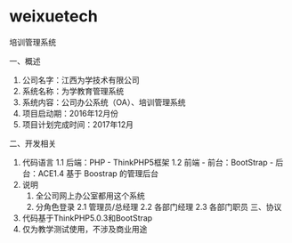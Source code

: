 # weixuetech
培训管理系统

一、概述
1. 公司名字：江西为学技术有限公司
2. 系统名称：为学教育管理系统
3. 系统内容：公司办公系统（OA）、培训管理系统
4. 项目启动期：2016年12月份
5. 项目计划完成时间：2017年12月

二、开发相关
1. 代码语言
    1.1 后端：PHP - ThinkPHP5框架
    1.2 前端
        - 前台：BootStrap
        - 后台：ACE1.4 基于 Boostrap 的管理后台
2. 说明
    1. 全公司网上办公室都用这个系统
    2. 分角色登录
        2.1 管理员/总经理
        2.2 各部门经理
        2.3 各部门职员
三、协议
1. 代码基于ThinkPHP5.0.3和BootStrap
2. 仅为教学测试使用，不涉及商业用途